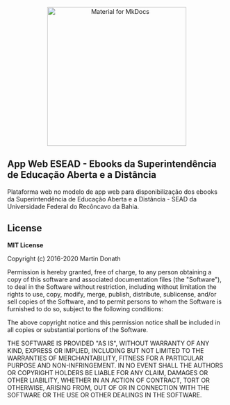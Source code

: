 

<p align="center">
  <a href="https://squidfunk.github.io/mkdocs-material">
    <img src="assets/images/illustration_2.png" width="320" alt="Material for MkDocs">
  </a>
</p>

## App Web ESEAD - Ebooks da Superintendência de Educação Aberta e a Distância 



Plataforma web no modelo de app web para disponibilização dos ebooks da Superintendência de Educação Aberta e a Distância - SEAD da Universidade Federal do Recôncavo da Bahia. 



  [2]: https://github.com/sponsors/squidfunk

## License

**MIT License**

Copyright (c) 2016-2020 Martin Donath

Permission is hereby granted, free of charge, to any person obtaining a copy
of this software and associated documentation files (the "Software"), to
deal in the Software without restriction, including without limitation the
rights to use, copy, modify, merge, publish, distribute, sublicense, and/or
sell copies of the Software, and to permit persons to whom the Software is
furnished to do so, subject to the following conditions:

The above copyright notice and this permission notice shall be included in
all copies or substantial portions of the Software.

THE SOFTWARE IS PROVIDED "AS IS", WITHOUT WARRANTY OF ANY KIND, EXPRESS OR
IMPLIED, INCLUDING BUT NOT LIMITED TO THE WARRANTIES OF MERCHANTABILITY,
FITNESS FOR A PARTICULAR PURPOSE AND NON-INFRINGEMENT. IN NO EVENT SHALL THE
AUTHORS OR COPYRIGHT HOLDERS BE LIABLE FOR ANY CLAIM, DAMAGES OR OTHER
LIABILITY, WHETHER IN AN ACTION OF CONTRACT, TORT OR OTHERWISE, ARISING
FROM, OUT OF OR IN CONNECTION WITH THE SOFTWARE OR THE USE OR OTHER DEALINGS
IN THE SOFTWARE.
